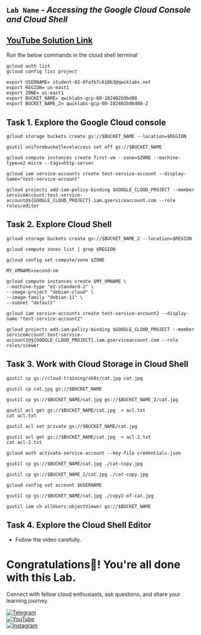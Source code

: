 ## `Lab Name` - *Accessing the Google Cloud Console and Cloud Shell*

## [YouTube Solution Link](https://youtu.be/rHkSKRdZFIM)

Run the below commands in the cloud shell terminal

```
gcloud auth list
gcloud config list project 
```

```
export USERNAME= student-02-0fafb7c618b3@qwiklabs.net
export REGION= us-east1
export ZONE= us-east1
export BUCKET_NAME= qwiklabs-gcp-00-182402b9bd88
export BUCKET_NAME_2= qwiklabs-gcp-00-182402b9bd88-2

```

## Task 1. Explore the Google Cloud console

```
gcloud storage buckets create gs://$BUCKET_NAME --location=$REGION

gsutil uniformbucketlevelaccess set off gs://$BUCKET_NAME

gcloud compute instances create first-vm --zone=$ZONE --machine-type=e2-micro --tags=http-server

gcloud iam service-accounts create test-service-account --display-name="test-service-account"

gcloud projects add-iam-policy-binding $GOOGLE_CLOUD_PROJECT --member serviceAccount:test-service-account@${GOOGLE_CLOUD_PROJECT}.iam.gserviceaccount.com --role roles/editor
```

## Task 2. Explore Cloud Shell

```
gcloud storage buckets create gs://$BUCKET_NAME_2 --location=$REGION

gcloud compute zones list | grep $REGION

gcloud config set compute/zone $ZONE

MY_VMNAME=second-vm

gcloud compute instances create $MY_VMNAME \
--machine-type "e2-standard-2" \
--image-project "debian-cloud" \
--image-family "debian-11" \
--subnet "default"

gcloud iam service-accounts create test-service-account2 --display-name "test-service-account2"

gcloud projects add-iam-policy-binding $GOOGLE_CLOUD_PROJECT --member serviceAccount:test-service-account2@${GOOGLE_CLOUD_PROJECT}.iam.gserviceaccount.com --role roles/viewer
```

## Task 3. Work with Cloud Storage in Cloud Shell

```
gsutil cp gs://cloud-training/ak8s/cat.jpg cat.jpg

gsutil cp cat.jpg gs://$BUCKET_NAME

gsutil cp gs://$BUCKET_NAME/cat.jpg gs://$BUCKET_NAME_2/cat.jpg

gsutil acl get gs://$BUCKET_NAME/cat.jpg  > acl.txt
cat acl.txt

gsutil acl set private gs://$BUCKET_NAME/cat.jpg

gsutil acl get gs://$BUCKET_NAME/cat.jpg  > acl-2.txt
cat acl-2.txt

gcloud auth activate-service-account --key-file credentials.json

gsutil cp gs://$BUCKET_NAME/cat.jpg ./cat-copy.jpg

gsutil cp gs://$BUCKET_NAME_2/cat.jpg ./cat-copy.jpg

gcloud config set account $USERNAME

gsutil cp gs://$BUCKET_NAME/cat.jpg ./copy2-of-cat.jpg

gsutil iam ch allUsers:objectViewer gs://$BUCKET_NAME
```

## Task 4. Explore the Cloud Shell Editor

* Follow the video carefully.

# Congratulations🎉! You're all done with this Lab.

Connect with fellow cloud enthusiasts, ask questions, and share your learning journey.  

[![Telegram](https://img.shields.io/badge/Telegram_Group-2CA5E0?style=for-the-badge&logo=telegram&logoColor=white)](https://t.me/+gBcgRTlZLyM4OGI1)  
[![YouTube](https://img.shields.io/badge/Subscribe-FF0000?style=for-the-badge&logo=youtube&logoColor=white)](https://www.youtube.com/@drabhishek.5460?sub_confirmation=1)  
[![Instagram](https://img.shields.io/badge/Follow-%23E4405F?style=for-the-badge&logo=instagram&logoColor=white)](https://www.instagram.com/drabhishek.5460/) 
